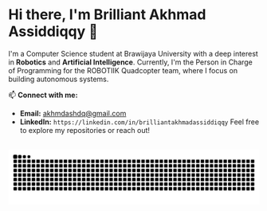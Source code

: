 # Hi there, I'm Brilliant Akhmad Assiddiqqy 👋

I'm a Computer Science student at Brawijaya University with a deep interest in **Robotics** and **Artificial Intelligence**. Currently, I'm the Person in Charge of Programming for the ROBOTIIK Quadcopter team, where I focus on building autonomous systems.

📫 **Connect with me:**
- **Email:** [akhmdashdq@gmail.com](mailto:akhmdashdq@gmail.com)
- **LinkedIn:** `https://linkedin.com/in/brilliantakhmadassiddiqqy` Feel free to explore my repositories or reach out!

<picture>
  <source media="(prefers-color-scheme: dark)" srcset="https://raw.githubusercontent.com/iqqy-x/iqqy-x/output/github-contribution-grid-snake-dark.svg">
  <source media="(prefers-color-scheme: light)" srcset="https://raw.githubusercontent.com/iqqy-x/iqqy-x/output/github-contribution-grid-snake.svg">
  <img alt="github contribution grid snake animation" src="https://raw.githubusercontent.com/iqqy-x/iqqy-x/output/github-contribution-grid-snake.svg">
</picture>
